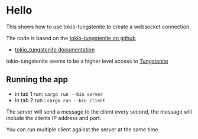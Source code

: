 # Hello

This shows how to use tokio-tungstenite to create a websocket connection.

The code is based on the [tokio-tungstenite on github](https://github.com/snapview/tokio-tungstenite)

* [tokio_tungstenite documentation](https://docs.rs/tokio-tungstenite/latest/tokio_tungstenite/all.html)

tokio-tungstenite seems to be a higher level access to [Tungstenite](https://crates.io/crates/tungstenite)

## Running the app

* in tab 1 run: `cargo run --bin server`
* in tab 2 run : `cargo run --bin client`

The server will send a message to the client every second, the message will include the clients IP address and port.

You can run multiple client against the server at the same time.
